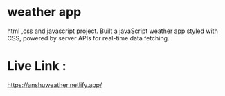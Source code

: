 # weather app 
html ,css and javascript project.
Built a javaScript weather app styled with CSS, powered by server APIs for real-time data fetching.

# Live Link :
 https://anshuweather.netlify.app/
